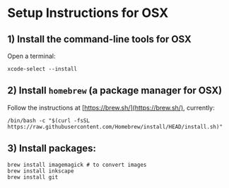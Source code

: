 # Setup Instructions for OSX

## 1) Install the command-line tools for OSX

Open a terminal:
```
xcode-select --install
```

## 2) Install `homebrew` (a package manager for OSX)

Follow the instructions at [https://brew.sh/](https://brew.sh/), currently:
```
/bin/bash -c "$(curl -fsSL https://raw.githubusercontent.com/Homebrew/install/HEAD/install.sh)"
```

## 3) Install packages:

```
brew install imagemagick # to convert images
brew install inkscape
brew install git
```
